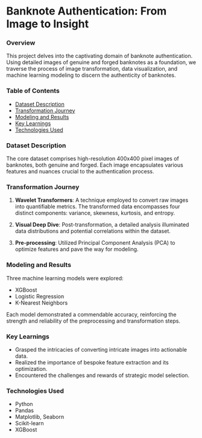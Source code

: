 


# Banknote Authentication: From Image to Insight

### Overview

This project delves into the captivating domain of banknote authentication. Using detailed images of genuine and forged banknotes as a foundation, we traverse the process of image transformation, data visualization, and machine learning modeling to discern the authenticity of banknotes.

### Table of Contents

- [Dataset Description](#dataset-description)
- [Transformation Journey](#transformation-journey)
- [Modeling and Results](#modeling-and-results)
- [Key Learnings](#key-learnings)
- [Technologies Used](#technologies-used)

### Dataset Description

The core dataset comprises high-resolution 400x400 pixel images of banknotes, both genuine and forged. Each image encapsulates various features and nuances crucial to the authentication process.

### Transformation Journey

1. **Wavelet Transformers**: A technique employed to convert raw images into quantifiable metrics. The transformed data encompasses four distinct components: variance, skewness, kurtosis, and entropy.
  
2. **Visual Deep Dive**: Post-transformation, a detailed analysis illuminated data distributions and potential correlations within the dataset.

3. **Pre-processing**: Utilized Principal Component Analysis (PCA) to optimize features and pave the way for modeling.

### Modeling and Results

Three machine learning models were explored:
- XGBoost
- Logistic Regression
- K-Nearest Neighbors

Each model demonstrated a commendable accuracy, reinforcing the strength and reliability of the preprocessing and transformation steps.

### Key Learnings

- Grasped the intricacies of converting intricate images into actionable data.
- Realized the importance of bespoke feature extraction and its optimization.
- Encountered the challenges and rewards of strategic model selection.

### Technologies Used

- Python
- Pandas
- Matplotlib, Seaborn
- Scikit-learn
- XGBoost

